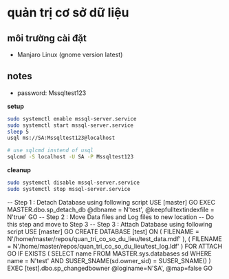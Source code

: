# quản trị cơ sở dữ liệu

## môi trường cài đặt

- Manjaro Linux (gnome version latest)

## notes

- password: Mssqltest123

**setup**

```bash
sudo systemctl enable mssql-server.service
sudo systemctl start mssql-server.service
sleep 5
usql ms://SA:Mssqltest123@localhost
```

```bash
# use sqlcmd instend of usql
sqlcmd -S localhost -U SA -P Mssqltest123
```

**cleanup**

```bash
sudo systemctl disable mssql-server.service
sudo systemctl stop mssql-server.service
```

-- Step 1 : Detach Database using following script
USE [master]
GO
EXEC MASTER.dbo.sp_detach_db @dbname = N'test',
@keepfulltextindexfile = N'true'
GO
-- Step 2 : Move Data files and Log files to new location
-- Do this step and move to Step 3
-- Step 3 : Attach Database using following script
USE [master]
GO
CREATE DATABASE [test] ON
( FILENAME = N'/home/master/repos/quan_tri_co_so_du_lieu/test_data.mdf' ),
( FILENAME = N'/home/master/repos/quan_tri_co_so_du_lieu/test_log.ldf' )
FOR ATTACH
GO
IF EXISTS ( SELECT name
FROM MASTER.sys.databases sd
WHERE name = N'test'
AND SUSER_SNAME(sd.owner_sid) = SUSER_SNAME() )
EXEC [test].dbo.sp_changedbowner @loginame=N'SA',
@map=false
GO
